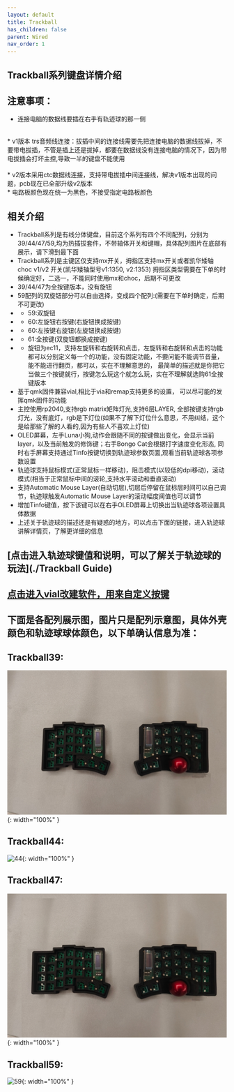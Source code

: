 ```yaml
---
layout: default
title: Trackball
has_children: false
parent: Wired
nav_order: 1
---
```

## Trackball系列键盘详情介绍
## 注意事项：<br/>


* 连接电脑的数据线要插在右手有轨迹球的那一侧<br/>
<br/>
* v1版本 trs音频线连接：拔插中间的连接线需要先把连接电脑的数据线拔掉，不要带电拔插，不管是插上还是拔掉，都要在数据线没有连接电脑的情况下，因为带电拔插会打坏主控,导致一半的键盘不能使用<br/>
<br/>
* v2版本采用ctc数据线连接，支持带电拔插中间连接线，解决v1版本出现的问题，pcb现在已全部升级v2版本<br/>
* 电路板颜色现在统一为黑色，不接受指定电路板颜色

## 相关介绍
* Trackball系列是有线分体键盘，目前这个系列有四个不同配列，分别为39/44/47/59,均为热插拔套件，不带轴体开关和键帽，具体配列图片在底部有展示，请下滑到最下面<br/>
* Trackball系列是主键区仅支持mx开关，拇指区支持mx开关或者凯华矮轴 
choc v1/v2 开关(凯华矮轴型号v1:1350, v2:1353) 拇指区类型需要在下单的时候确定好，二选一，不能同时使用mx和choc，后期不可更改<br/>
* 39/44/47为全按键版本，没有旋钮<br/>
* 59配列的双旋钮部分可以自由选择，变成四个配列:(需要在下单时确定，后期不可更改)<br/>
* * 59:双旋钮<br/>
* * 60:左旋钮右按键(右旋钮换成按键)<br/>
* * 60:左按键右旋钮(左旋钮换成按键)<br/>
* * 61:全按键(双旋钮都换成按键)<br/>
* * 旋钮为ec11，支持左旋转和右旋转和点击，左旋转和右旋转和点击的功能都可以分别定义每一个的功能，没有固定功能，不要问能不能调节音量，能不能进行翻页，都可以，实在不理解意思的，
最简单的描述就是你把它当做三个按键就行，按键怎么玩这个就怎么玩，实在不理解就选购61全按键版本<br/>
* 基于qmk固件兼容vial,相比于via和remap支持更多的设置，
  可以尽可能的发挥qmk固件的功能<br/>
* 主控使用rp2040,支持rgb matrix矩阵灯光,支持6层LAYER, 全部按键支持rgb灯光，没有底灯，rgb是下灯位(如果不了解下灯位什么意思，不用纠结，这个是给那些了解的人看的,因为有些人不喜欢上灯位)<br/>
* OLED屏幕，左手Luna小狗,动作会跟随不同的按键做出变化，会显示当前layer，以及当前触发的修饰键；右手Bongo Cat会根据打字速度变化形态,
同时右手屏幕支持通过Tinfo按键切换到轨迹球参数页面,观看当前轨迹球各项参数设置<br/>
* 轨迹球支持鼠标模式(正常鼠标一样移动)，阻击模式(以较低的dpi移动)，滚动模式(相当于正常鼠标中间的滚轮,支持水平滚动和垂直滚动)<br/>
* 支持Automatic Mouse Layer(自动切层),切层后停留在鼠标层时间可以自己调节，轨迹球触发Automatic Mouse Layer的滚动幅度阈值也可以调节<br/>
* 增加Tinfo键值，按下该键可以在右手OLED屏幕上切换出当轨迹球各项设置具体数据<br/>
* 上述关于轨迹球的描述还是有疑惑的地方，可以点击下面的链接，进入轨迹球讲解详情页，了解更详细的信息<br/>

 

## [点击进入轨迹球键值和说明，可以了解关于轨迹球的玩法](./Trackball Guide)
## [点击进入vial改建软件，用来自定义按键](./vial)


## 下面是各配列展示图，图片只是配列示意图，具体外壳颜色和轨迹球球体颜色，以下单确认信息为准：
## Trackball39:<br/>
![39](/static/trackball/39.jpeg){: width="100%" }<br/>
## Trackball44:<br/>
![44](/static/trackball/44.jpeg){: width="100%" }<br/>
## Trackball47:<br/>
![47](/static/trackball/47.jpeg){: width="100%" }<br/>
## Trackball59:<br/>
![59](/static/trackball/59.jpeg){: width="100%" }<br/>

